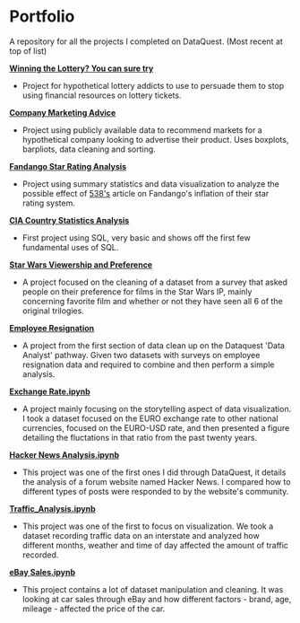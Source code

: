 # Portfolio

A repository for all the projects I completed on DataQuest. (Most recent at top of list)

[**Winning the Lottery? You can sure try**](https://github.com/Chris-Raddatz/DataQuest-Projects/blob/main/Capstone%20Projects/Lottery.ipynb)
- Project for hypothetical lottery addicts to use to persuade them to stop using financial resources on lottery tickets. 

[**Company Marketing Advice**](https://github.com/Chris-Raddatz/DataQuest-Projects/blob/main/Capstone%20Projects/Survey.ipynb)
- Project using publicly available data to recommend markets for a hypothetical company looking to advertise their product. Uses boxplots, barpliots, data cleaning and sorting.

[**Fandango Star Rating Analysis**](https://github.com/Chris-Raddatz/DataQuest-Projects/blob/main/Capstone%20Projects/Movie%2BAnalysis.ipynb)
- Project using summary statistics and data visualization to analyze the possible effect of [538's](https://fivethirtyeight.com/features/fandango-movies-ratings/) article on Fandango's inflation of their star rating system.

[**CIA Country Statistics Analysis**](https://github.com/Chris-Raddatz/DataQuest-Projects/blob/main/Capstone%20Projects/CIA%2BData.ipynb)
- First project using SQL, very basic and shows off the first few fundamental uses of SQL.

[**Star Wars Viewership and Preference**](https://github.com/Chris-Raddatz/DataQuest-Projects/blob/main/Capstone%20Projects/starwars.ipynb)
- A project focused on the cleaning of a dataset from a survey that asked people on their preference for films in the Star Wars IP, mainly concerning favorite film and whether or not they have seen all 6 of the original trilogies. 

[**Employee Resignation**](https://github.com/ChrisRad21/DataQuest-Projects/blob/main/Capstone%20Projects/Employee.ipynb)
- A project from the first section of data clean up on the Dataquest 'Data Analyst' pathway. Given two datasets with surveys on employee resignation data and required to combine and then perform a simple analysis. 

[**Exchange Rate.ipynb**](https://github.com/ChrisRad21/DataQuest-Projects/blob/95a29ddcc6b27481942363890a642cc598992fa2/Exchange%20Rate.ipynb)
 - A project mainly focusing on the storytelling aspect of data visualization. I took a dataset focused on the EURO exchange rate to other national currencies, focused on the EURO-USD rate, and then presented a figure detailing the fluctations in that ratio from the past twenty years. 

[**Hacker News Analysis.ipynb**](https://github.com/ChrisRad21/DataQuest-Projects/blob/93755507bba14be9c9bd782285b5a8512bb90b9e/Hacker%20News%20Analysis)
- This project was one of the first ones I did through DataQuest, it details the analysis of a forum website named Hacker News. I compared how to different types of posts were responded to by the website's community.

[**Traffic_Analysis.ipynb**](https://github.com/ChrisRad21/DataQuest-Projects/blob/93755507bba14be9c9bd782285b5a8512bb90b9e/Traffic_Analysis.ipynb)
- This project was one of the first to focus on visualization. We took a dataset recording traffic data on an interstate and analyzed how different months, weather and time of day affected the amount of traffic recorded. 

[**eBay Sales.ipynb**](https://github.com/ChrisRad21/DataQuest-Projects/blob/93755507bba14be9c9bd782285b5a8512bb90b9e/eBay%20Sales)
- This project contains a lot of dataset manipulation and cleaning. It was looking at car sales through eBay and how different factors - brand, age, mileage - affected the price of the car. 
